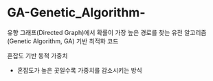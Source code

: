 # GA-Genetic_Algorithm-
유향 그래프(Directed Graph)에서 확률이 가장 높은 경로를 찾는 유전 알고리즘(Genetic Algorithm, GA) 기반 최적화 코드

혼잡도 기반 동적 가중치
- 혼잡도가 높은 곳일수록 가중치를 감소시키는 방식